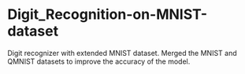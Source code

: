 # Digit_Recognition-on-MNIST-dataset
Digit recognizer with extended MNIST dataset. Merged the MNIST and QMNIST datasets to improve the accuracy of the model.
